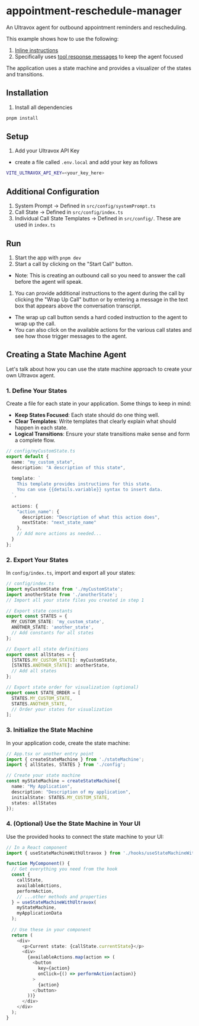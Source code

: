 # appointment-reschedule-manager
An Ultravox agent for outbound appointment reminders and rescheduling.

This example shows how to use the following:
1. [Inline instructions](https://docs.ultravox.ai/guides/guidingagents#introduction-to-inline-instructions)
1. Specifically uses [tool response messages](https://docs.ultravox.ai/guides/guidingagents#tool-response-messages) to keep the agent focused

The application uses a state machine and provides a visualizer of the states and transitions.

## Installation
1. Install all dependencies
  ```bash
  pnpm install
  ```

## Setup
1. Add your Ultravox API Key
  * create a file called `.env.local` and add your key as follows
  ```bash
  VITE_ULTRAVOX_API_KEY=<your_key_here>
  ```

## Additional Configuration
1. System Prompt → Defined in `src/config/systemPrompt.ts`
1. Call State → Defined in `src/config/index.ts`
1. Individual Call State Templates → Defined in `src/config/`. These are used in `index.ts`


## Run
1. Start the app with `pnpm dev`
1. Start a call by clicking on the "Start Call" button.
* Note: This is creating an outbound call so you need to answer the call before the agent will speak.
1. You can provide additional instructions to the agent during the call by clicking the "Wrap Up Call" button or by entering a message in the text box that appears above the conversation transcript.
* The wrap up call button sends a hard coded instruction to the agent to wrap up the call.
* You can also click on the available actions for the various call states and see how those trigger messages to the agent.

## Creating a State Machine Agent
Let's talk about how you can use the state machine approach to create your own Ultravox agent.

### 1. Define Your States

Create a file for each state in your application. Some things to keep in mind:

* **Keep States Focused**: Each state should do one thing well.
* **Clear Templates**: Write templates that clearly explain what should happen in each state.
* **Logical Transitions**: Ensure your state transitions make sense and form a complete flow.

```ts
// config/myCustomState.ts
export default {
  name: "my_custom_state",
  description: "A description of this state",
  
  template: `
    This template provides instructions for this state.
    You can use {{details.variable}} syntax to insert data.
  `,
  
  actions: {
    "action_name": {
      description: "Description of what this action does",
      nextState: "next_state_name"
    },
    // Add more actions as needed...
  }
};
```

### 2. Export Your States

In `config/index.ts`, import and export all your states:

```ts
// config/index.ts
import myCustomState from './myCustomState';
import anotherState from './anotherState';
// Import all your state files you created in step 1

// Export state constants
export const STATES = {
  MY_CUSTOM_STATE: 'my_custom_state',
  ANOTHER_STATE: 'another_state',
  // Add constants for all states
};

// Export all state definitions
export const allStates = {
  [STATES.MY_CUSTOM_STATE]: myCustomState,
  [STATES.ANOTHER_STATE]: anotherState,
  // Add all states
};

// Export state order for visualization (optional)
export const STATE_ORDER = [
  STATES.MY_CUSTOM_STATE,
  STATES.ANOTHER_STATE,
  // Order your states for visualization
];
```

### 3. Initialize the State Machine

In your application code, create the state machine:

```ts
// App.tsx or another entry point
import { createStateMachine } from './stateMachine';
import { allStates, STATES } from './config';

// Create your state machine
const myStateMachine = createStateMachine({
  name: "My Application",
  description: "Description of my application",
  initialState: STATES.MY_CUSTOM_STATE,
  states: allStates
});
```

### 4. (Optional) Use the State Machine in Your UI

Use the provided hooks to connect the state machine to your UI:

```ts
// In a React component
import { useStateMachineWithUltravox } from './hooks/useStateMachineWithUltravox';

function MyComponent() {
  // Get everything you need from the hook
  const {
    callState,
    availableActions,
    performAction,
    // ...other methods and properties
  } = useStateMachineWithUltravox(
    myStateMachine,
    myApplicationData
  );
  
  // Use these in your component
  return (
    <div>
      <p>Current state: {callState.currentState}</p>
      <div>
        {availableActions.map(action => (
          <button 
            key={action}
            onClick={() => performAction(action)}
          >
            {action}
          </button>
        ))}
      </div>
    </div>
  );
}
```